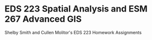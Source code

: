 # EDS 223 Spatial Analysis and ESM 267 Advanced GIS

Shelby Smith and Cullen Molitor's EDS 223 Homework Assignments
